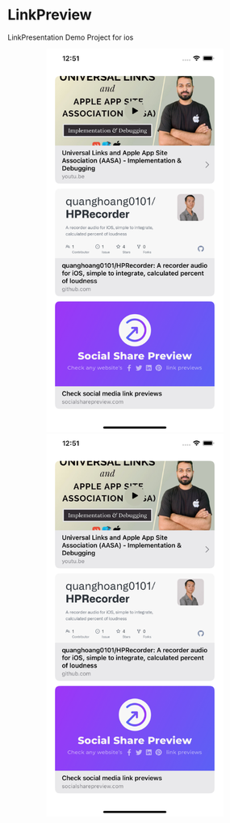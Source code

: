 # LinkPreview
LinkPresentation Demo Project for ios

<p align="center">
  <img src="https://github.com/FaizUlHassan123/LinkPreview/blob/main/LinkPreview/Images/simulator.png" width="350" title="hover text">
  <img src="https://github.com/FaizUlHassan123/LinkPreview/blob/main/LinkPreview/Images/simulator.png" width="350" alt="accessibility text">
</p>
